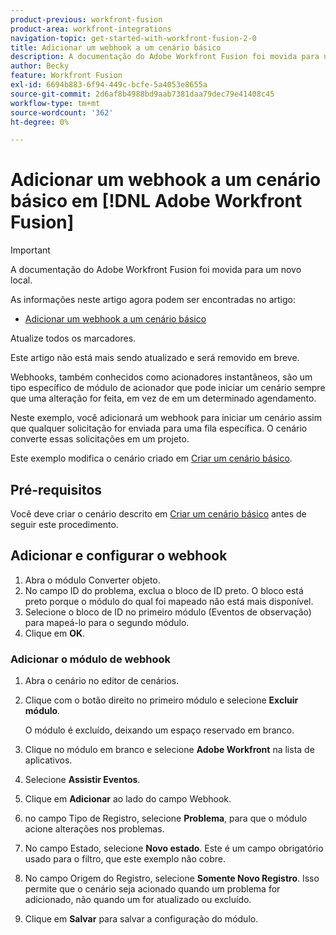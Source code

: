 ```yaml
---
product-previous: workfront-fusion
product-area: workfront-integrations
navigation-topic: get-started-with-workfront-fusion-2-0
title: Adicionar um webhook a um cenário básico
description: A documentação do Adobe Workfront Fusion foi movida para um novo local. Este artigo foi descontinuado, mas contém um link para o novo artigo que aborda essa funcionalidade.
author: Becky
feature: Workfront Fusion
exl-id: 6694b883-6f94-449c-bcfe-5a4053e8655a
source-git-commit: 2d6af8b4988bd9aab7381daa79dec79e41408c45
workflow-type: tm+mt
source-wordcount: '362'
ht-degree: 0%

---
```


# Adicionar um webhook a um cenário básico em [!DNL Adobe Workfront Fusion]

>[!IMPORTANT]
>
>A documentação do Adobe Workfront Fusion foi movida para um novo local.
>
>As informações neste artigo agora podem ser encontradas no artigo:
>
>* [Adicionar um webhook a um cenário básico](https://experienceleague.adobe.com/docs/workfront-fusion/using/build-practice-scenarios/add-a-webhook-to-basic-scenario.html)
>
>Atualize todos os marcadores.
>
>Este artigo não está mais sendo atualizado e será removido em breve.

Webhooks, também conhecidos como acionadores instantâneos, são um tipo específico de módulo de acionador que pode iniciar um cenário sempre que uma alteração for feita, em vez de em um determinado agendamento.

Neste exemplo, você adicionará um webhook para iniciar um cenário assim que qualquer solicitação for enviada para uma fila específica. O cenário converte essas solicitações em um projeto.

Este exemplo modifica o cenário criado em [Criar um cenário básico](/help/quicksilver/workfront-fusion/get-started/build-practice-scenarios/create-simple-scenario.md).

## Pré-requisitos

Você deve criar o cenário descrito em [Criar um cenário básico](/help/quicksilver/workfront-fusion/get-started/build-practice-scenarios/create-simple-scenario.md) antes de seguir este procedimento.

## Adicionar e configurar o webhook

1. Abra o módulo Converter objeto.
1. No campo ID do problema, exclua o bloco de ID preto. O bloco está preto porque o módulo do qual foi mapeado não está mais disponível.
1. Selecione o bloco de ID no primeiro módulo (Eventos de observação) para mapeá-lo para o segundo módulo.
1. Clique em **OK**.

### Adicionar o módulo de webhook

1. Abra o cenário no editor de cenários.
1. Clique com o botão direito no primeiro módulo e selecione **Excluir módulo**.

   O módulo é excluído, deixando um espaço reservado em branco.

1. Clique no módulo em branco e selecione **Adobe Workfront** na lista de aplicativos.
1. Selecione **Assistir Eventos**.
1. Clique em **Adicionar** ao lado do campo Webhook.
1. no campo Tipo de Registro, selecione **Problema**, para que o módulo acione alterações nos problemas.
1. No campo Estado, selecione **Novo estado**. Este é um campo obrigatório usado para o filtro, que este exemplo não cobre.
1. No campo Origem do Registro, selecione **Somente Novo Registro**. Isso permite que o cenário seja acionado quando um problema for adicionado, não quando um for atualizado ou excluído.
1. Clique em **Salvar** para salvar a configuração do módulo.
